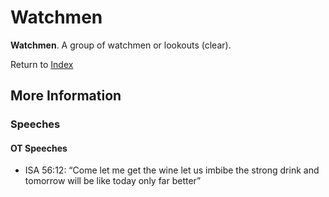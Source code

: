 # Watchmen
**Watchmen**. 
A group of watchmen or lookouts (clear). 






Return to [Index](00-Index.md)

## More Information

### Speeches

#### OT Speeches

* ISA 56:12: “Come let me get the wine let us imbibe the strong drink and tomorrow will be like today only far better”


